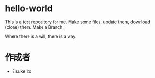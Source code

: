 # hello-world

This is a test repository for me.
Make some files, update them, download (clone) them.
Make a Branch.

Where there is a will, there is a way.

# 作成者

* Eisuke Ito

